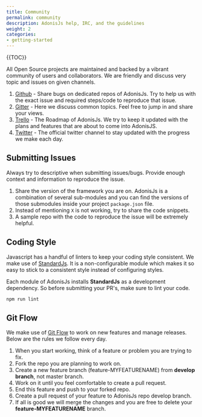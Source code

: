 ```yaml
---
title: Community
permalink: community
description: AdonisJs help, IRC, and the guidelines
weight: 2
categories:
- getting-started
---
```


{{TOC}}

All Open Source projects are maintained and backed by a vibrant community of users and collaborators. We are friendly and discuss very topic and issues on given channels.

1. [Github](https://github.com/adonisjs) - Share bugs on dedicated repos of AdonisJs. Try to help us with the exact issue and required steps/code to reproduce that issue.
2. [Gitter](https://gitter.im/adonisjs/adonis-framework) - Here we discuss common topics. Feel free to jump in and share your views.
3. [Trello](https://trello.com/b/yzpqCgdl/adonis-for-humans) - The Roadmap of AdonisJs. We try to keep it updated with the plans and features that are about to come into AdonisJS.
4. [Twitter](https://twitter.com/adonisframework) - The official twitter channel to stay updated with the progress we make each day.

## Submitting Issues

Always try to descriptive when submitting issues/bugs. Provide enough context and information to reproduce the issue.

1. Share the version of the framework you are on. AdonisJs is a combination of several sub-modules and you can find the versions of those submodules inside your project `package.json` file.
2. Instead of mentioning `X` is not working, try to share the code snippets.
3. A sample repo with the code to reproduce the issue will be extremely helpful.

## Coding Style

Javascript has a handful of linters to keep your coding style consistent. We make use of [StandardJs](http://standardjs.com/). It is a non-configurable module which makes it so easy to stick to a consistent style instead of configuring styles.

Each module of AdonisJs installs **StandardJs** as a development dependency. So before submitting your PR's, make sure to lint your code.

```bash
npm run lint
```


## Git Flow

We make use of [Git Flow](https://www.atlassian.com/git/tutorials/comparing-workflows/gitflow-workflow) to work on new features and manage releases. Below are the rules we follow every day.

1. When you start working, think of a feature or problem you are trying to fix.
2. Fork the repo you are planning to work on.
3. Create a new feature branch (feature-MYFEATURENAME) from **develop branch**, not master branch.
4. Work on it until you feel comfortable to create a pull request.
5. End this feature and push to your forked repo.
6. Create a pull request of your feature to AdonisJs repo develop branch.
7. If all is good we will merge the changes and you are free to delete your **feature-MYFEATURENAME** branch.